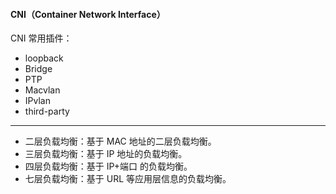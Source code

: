 #### CNI（Container Network Interface）

CNI 常用插件：
- loopback
- Bridge
- PTP
- Macvlan
- IPvlan
- third-party

---
- 二层负载均衡：基于 MAC 地址的二层负载均衡。
- 三层负载均衡：基于 IP 地址的负载均衡。
- 四层负载均衡：基于 IP+端口 的负载均衡。
- 七层负载均衡：基于 URL 等应用层信息的负载均衡。

